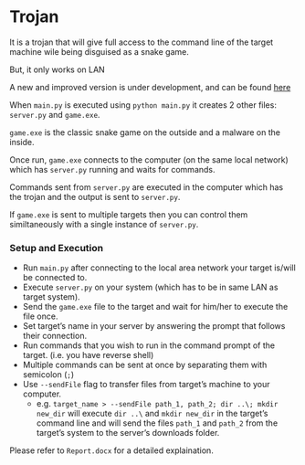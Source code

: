 # Trojan
It is a trojan that will give full access to the command line of the target machine wile being disguised as a snake game.

But, it only works on LAN

A new and improved version is under development, and can be found [here](https://github.com/ishaan-kapoor/Trojan)

When `main.py` is executed using `python main.py` it creates 2 other files: `server.py` and `game.exe`.

`game.exe` is the classic snake game on the outside and a malware on the inside.

Once run, `game.exe` connects to the computer (on the same local network) which has `server.py` running and waits for commands.

Commands sent from `server.py` are executed in the computer which has the trojan and the output is sent to `server.py`.

If `game.exe` is sent to multiple targets then you can control them similtaneously with a single instance of `server.py`.

### Setup and Execution
* Run `main.py` after connecting to the local area network your target is/will be connected to.
* Execute `server.py` on your system (which has to be in same LAN as target system).
* Send the `game.exe` file to the target and wait for him/her to execute the file once.
* Set target’s name in your server by answering the prompt that follows their connection.
* Run commands that you wish to run in the command prompt of the target. (i.e. you have reverse shell)
* Multiple commands can be sent at once by separating them with semicolon (`;`)
* Use `--sendFile` flag to transfer files from target’s machine to your computer.
  * e.g. `target_name > --sendFile path_1, path_2; dir ..\; mkdir new_dir` will execute `dir ..\` and `mkdir new_dir` in the target’s command line and will send the files `path_1` and `path_2` from the target’s system to the server’s downloads folder.


Please refer to `Report.docx` for a detailed explaination.

